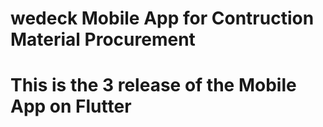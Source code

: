 # wedeck Mobile App for Contruction Material Procurement
# This is the 3 release of the Mobile App on Flutter

